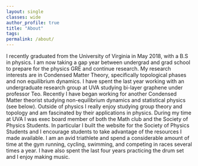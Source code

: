 ```yaml
---
layout: single
classes: wide
author_profile: true
title: "About"
tags:
permalink: /about/
---
```


I recently graduated from the University of Virginia in May 2018, with a B.S in physics. I am now taking a gap year between undergrad and grad school to prepare for the physics GRE and continue research. My research interests are in Condensed Matter Theory, specifically topological phases and non equilibrium dynamics. I have spent the last year working with an undergraduate research group at UVA studying bi-layer graphene under professor Teo. Recently I have began working for another Condensed Matter theorist studying non-equilibrium dynamics and statistical physics (see below). Outside of physics I really enjoy studying group theory and topology and am fascinated by their applications in physics. During my time at UVA I was exec board member of both the Math club and the Society of Physics Students. In particular I built the website for the Society of Physics Students and I encourage students to take advantage of the resources I made available. I am an avid triathlete and spend a considerable amount of time at the gym running, cycling, swimming, and competing in races several times a year. I have also spent the last four years practicing the drum set and I enjoy making music. 
